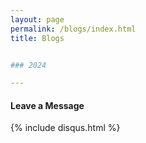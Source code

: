 ```yaml
---
layout: page
permalink: /blogs/index.html
title: Blogs


### 2024

---
```


#### Leave a Message



{% include disqus.html %} 

<br><br>

<center>
<script type='text/javascript' id='clustrmaps'src='//cdn.clustrmaps.com
/map_v2.js?cl=080808&w=300&t=tt&d=SKBNmedRRQ9n4KuuVDMP6zzHVrFg-OCBRBI6DNi8mzk&co=ffffff&cmo=ff5353&cmn=ff5353&ct=080808'>
</script>
</center>














